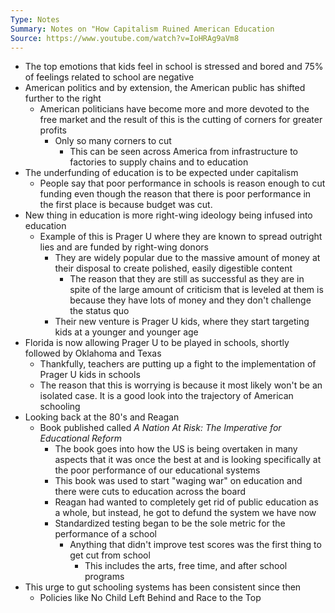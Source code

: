 ```yaml
---
Type: Notes
Summary: Notes on "How Capitalism Ruined American Education
Source: https://www.youtube.com/watch?v=IoHRAg9aVm8
---
```

- The top emotions that kids feel in school is stressed and bored and 75% of feelings related to school are negative
- American politics and by extension, the American public has shifted further to the right
	- American politicians have become more and more devoted to the free market and the result of this is the cutting of corners for greater profits
		- Only so many corners to cut
			- This can be seen across America from infrastructure to factories to supply chains and to education
- The underfunding of education is to be expected under capitalism
	- People say that poor performance in schools is reason enough to cut funding even though the reason that there is poor performance in the first place is because budget was cut.
- New thing in education is more right-wing ideology being infused into education
	- Example of this is Prager U where they are known to spread outright lies and are funded by right-wing donors
		- They are widely popular due to the massive amount of money at their disposal to create polished, easily digestible content
			- The reason that they are still as successful as they are in spite of the large amount of criticism that is leveled at them is because they have lots of money and they don't challenge the status quo
		- Their new venture is Prager U kids, where they start targeting kids at a younger and younger age
- Florida is now allowing Prager U to be played in schools, shortly followed by Oklahoma and Texas
	- Thankfully, teachers are putting up a fight to the implementation of Prager U kids in schools
	- The reason that this is worrying is because it most likely won't be an isolated case. It is a good look into the trajectory of American schooling
- Looking back at the 80's and Reagan
	- Book published called *A Nation At Risk: The Imperative for Educational Reform*
		- The book goes into how the US is being overtaken in many aspects that it was once the best at and is looking specifically at the poor performance of our educational systems
		- This book was used to start "waging war" on education and there were cuts to education across the board
		- Reagan had wanted to completely get rid of public education as a whole, but instead, he got to defund the system we have now
		- Standardized testing began to be the sole metric for the performance of a school
			- Anything that didn't improve test scores was the first thing to get cut from school
				- This includes the arts, free time, and after school programs
- This urge to gut schooling systems has been consistent since then
	- Policies like No Child Left Behind and Race to the Top